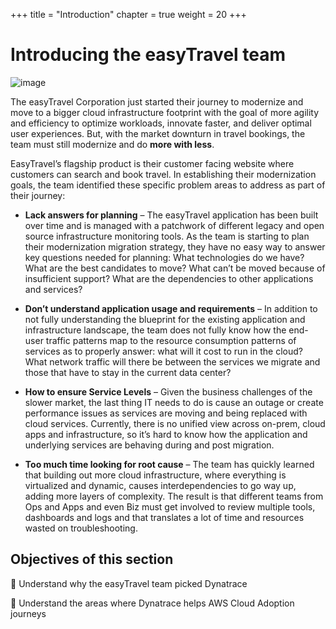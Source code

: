 +++
title = "Introduction"
chapter = true
weight = 20
+++

# Introducing the easyTravel team

![image](/images/ez-team.png)

The easyTravel Corporation just started their journey to modernize and move to a bigger cloud infrastructure footprint with the goal of more agility and efficiency to optimize workloads, innovate faster, and deliver optimal user experiences. But, with the market downturn in travel bookings, the team must still modernize and do **more with less**.

EasyTravel’s flagship product is their customer facing website where customers can search and book travel. In establishing their modernization goals, the team identified these specific problem areas to address as part of their journey:

* **Lack answers for planning** – The easyTravel application has been built over time and is managed with a patchwork of different legacy and open source infrastructure monitoring tools. As the team is starting to plan their modernization migration strategy, they have no easy way to answer key questions needed for planning: What technologies do we have? What are the best candidates to move? What can’t be moved because of insufficient support? What are the dependencies to other applications and services?

* **Don’t understand application usage and requirements** – In addition to not fully understanding the blueprint for the existing application and infrastructure landscape, the team does not fully know how the end-user traffic patterns map to the resource consumption patterns of services as to properly answer: what will it cost to run in the cloud? What network traffic will there be between the services we migrate and those that have to stay in the current data center?

* **How to ensure Service Levels** – Given the business challenges of the slower market, the last thing IT needs to do is cause an outage or create performance issues as services are moving and being replaced with cloud services. Currently, there is no unified view across on-prem, cloud apps and infrastructure, so it’s hard to know how the application and underlying services are behaving during and post migration.

* **Too much time looking for root cause** – The team has quickly learned that building out more cloud infrastructure, where everything is virtualized and dynamic, causes interdependencies to go way up, adding more layers of complexity. The result is that different teams from Ops and Apps and even Biz must get involved to review multiple tools, dashboards and logs and that translates a lot of time and resources wasted on troubleshooting.

## Objectives of this section

:small_blue_diamond: Understand why the easyTravel team picked Dynatrace

:small_blue_diamond: Understand the areas where Dynatrace helps AWS Cloud Adoption journeys